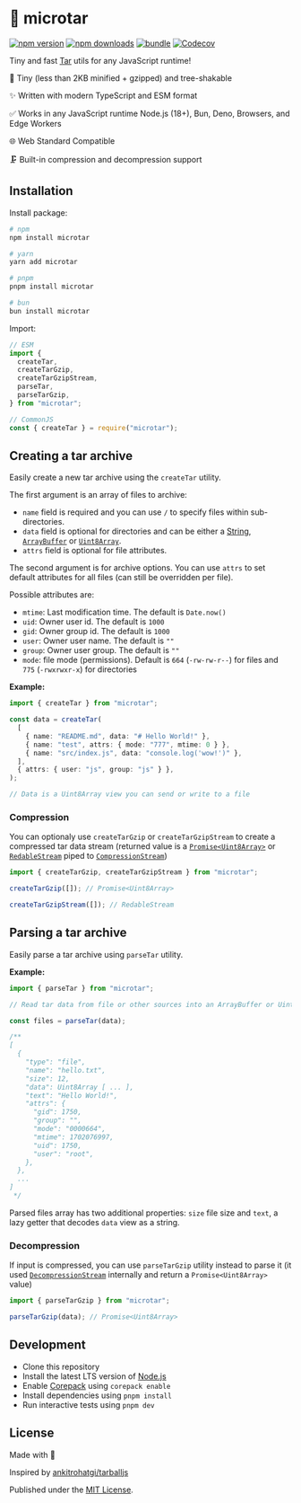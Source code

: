 # 📼 microtar

[![npm version][npm-version-src]][npm-version-href]
[![npm downloads][npm-downloads-src]][npm-downloads-href]
[![bundle][bundle-src]][bundle-href]
[![Codecov][codecov-src]][codecov-href]

Tiny and fast [Tar](<https://en.wikipedia.org/wiki/Tar_(computing)>) utils for any JavaScript runtime!

🌳 Tiny (less than 2KB minified + gzipped) and tree-shakable

✨ Written with modern TypeScript and ESM format

✅ Works in any JavaScript runtime Node.js (18+), Bun, Deno, Browsers, and Edge Workers

🌐 Web Standard Compatible

🗜️ Built-in compression and decompression support

## Installation

Install package:

```sh
# npm
npm install microtar

# yarn
yarn add microtar

# pnpm
pnpm install microtar

# bun
bun install microtar
```

Import:

```js
// ESM
import {
  createTar,
  createTarGzip,
  createTarGzipStream,
  parseTar,
  parseTarGzip,
} from "microtar";

// CommonJS
const { createTar } = require("microtar");
```

## Creating a tar archive

Easily create a new tar archive using the `createTar` utility.

The first argument is an array of files to archive:

- `name` field is required and you can use `/` to specify files within sub-directories.
- `data` field is optional for directories and can be either a [String](https://developer.mozilla.org/en-US/docs/Web/JavaScript/Reference/Global_Objects/String), [`ArrayBuffer`](https://developer.mozilla.org/en-US/docs/Web/JavaScript/Reference/Global_Objects/ArrayBuffer) or [`Uint8Array`](https://developer.mozilla.org/en-US/docs/Web/JavaScript/Reference/Global_Objects/Uint8Array).
- `attrs` field is optional for file attributes.

The second argument is for archive options. You can use `attrs` to set default attributes for all files (can still be overridden per file).

Possible attributes are:

- `mtime`: Last modification time. The default is `Date.now()`
- `uid`: Owner user id. The default is `1000`
- `gid`: Owner group id. The default is `1000`
- `user`: Owner user name. The default is `""`
- `group`: Owner user group. The default is `""`
- `mode`: file mode (permissions). Default is `664` (`-rw-rw-r--`) for files and `775` (`-rwxrwxr-x`) for directories

**Example:**

```ts
import { createTar } from "microtar";

const data = createTar(
  [
    { name: "README.md", data: "# Hello World!" },
    { name: "test", attrs: { mode: "777", mtime: 0 } },
    { name: "src/index.js", data: "console.log('wow!')" },
  ],
  { attrs: { user: "js", group: "js" } },
);

// Data is a Uint8Array view you can send or write to a file
```

### Compression

You can optionaly use `createTarGzip` or `createTarGzipStream` to create a compressed tar data stream (returned value is a [`Promise<Uint8Array>`](https://developer.mozilla.org/en-US/docs/Web/JavaScript/Reference/Global_Objects/Uint8Array) or [`RedableStream`](https://developer.mozilla.org/en-US/docs/Web/API/ReadableStream) piped to [`CompressionStream`](https://developer.mozilla.org/en-US/docs/Web/API/CompressionStream))

```js
import { createTarGzip, createTarGzipStream } from "microtar";

createTarGzip([]); // Promise<Uint8Array>

createTarGzipStream([]); // RedableStream
```

## Parsing a tar archive

Easily parse a tar archive using `parseTar` utility.

**Example:**

```ts
import { parseTar } from "microtar";

// Read tar data from file or other sources into an ArrayBuffer or Uint8Array

const files = parseTar(data);

/**
[
  {
    "type": "file",
    "name": "hello.txt",
    "size": 12,
    "data": Uint8Array [ ... ],
    "text": "Hello World!",
    "attrs": {
      "gid": 1750,
      "group": "",
      "mode": "0000664",
      "mtime": 1702076997,
      "uid": 1750,
      "user": "root",
    },
  },
  ...
]
 */
```

Parsed files array has two additional properties: `size` file size and `text`, a lazy getter that decodes `data` view as a string.

### Decompression

If input is compressed, you can use `parseTarGzip` utility instead to parse it (it used [`DecompressionStream`](https://developer.mozilla.org/en-US/docs/Web/API/DecompressionStream) internally and return a `Promise<Uint8Array>` value)

```js
import { parseTarGzip } from "microtar";

parseTarGzip(data); // Promise<Uint8Array>
```

## Development

- Clone this repository
- Install the latest LTS version of [Node.js](https://nodejs.org/en/)
- Enable [Corepack](https://github.com/nodejs/corepack) using `corepack enable`
- Install dependencies using `pnpm install`
- Run interactive tests using `pnpm dev`

## License

Made with 💛

Inspired by [ankitrohatgi/tarballjs](https://github.com/ankitrohatgi/tarballjs)

Published under the [MIT License](./LICENSE).

<!-- Badges -->

[npm-version-src]: https://img.shields.io/npm/v/microtar?style=flat&colorA=18181B&colorB=F0DB4F
[npm-version-href]: https://npmjs.com/package/microtar
[npm-downloads-src]: https://img.shields.io/npm/dm/microtar?style=flat&colorA=18181B&colorB=F0DB4F
[npm-downloads-href]: https://npmjs.com/package/microtar
[codecov-src]: https://img.shields.io/codecov/c/gh/unjs/microtar/main?style=flat&colorA=18181B&colorB=F0DB4F
[codecov-href]: https://codecov.io/gh/unjs/microtar
[bundle-src]: https://img.shields.io/bundlephobia/minzip/microtar?style=flat&colorA=18181B&colorB=F0DB4F
[bundle-href]: https://bundlephobia.com/result?p=microtar
